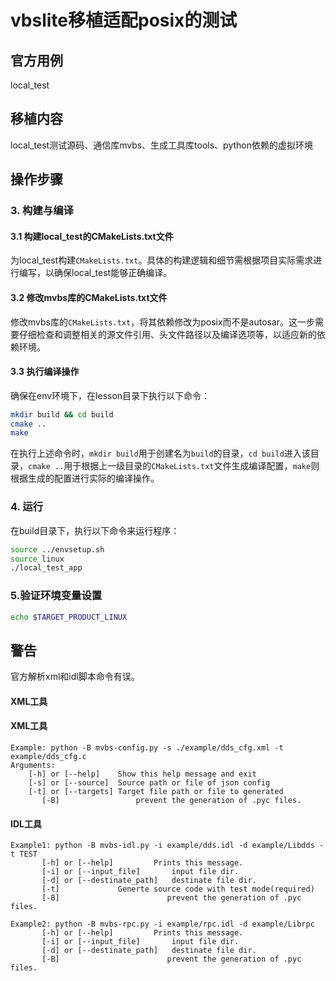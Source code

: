 # vbslite移植适配posix的测试

## 官方用例
local_test

## 移植内容
local_test测试源码、通信库mvbs、生成工具库tools、python依赖的虚拟环境

## 操作步骤
### 3. 构建与编译
#### 3.1 构建local_test的CMakeLists.txt文件
为local_test构建`CMakeLists.txt`。具体的构建逻辑和细节需根据项目实际需求进行编写，以确保local_test能够正确编译。

#### 3.2 修改mvbs库的CMakeLists.txt文件
修改mvbs库的`CMakeLists.txt`，将其依赖修改为posix而不是autosar。这一步需要仔细检查和调整相关的源文件引用、头文件路径以及编译选项等，以适应新的依赖环境。

#### 3.3 执行编译操作
确保在env环境下，在lesson目录下执行以下命令：
```bash
mkdir build && cd build
cmake ..
make 
```
在执行上述命令时，`mkdir build`用于创建名为`build`的目录，`cd build`进入该目录，`cmake ..`用于根据上一级目录的`CMakeLists.txt`文件生成编译配置，`make`则根据生成的配置进行实际的编译操作。

### 4. 运行
在build目录下，执行以下命令来运行程序：
```bash
source ../envsetup.sh
source linux
./local_test_app
```

### 5.验证环境变量设置
```bash
echo $TARGET_PRODUCT_LINUX
```

## 警告
官方解析xml和idl脚本命令有误。

#### XML工具

#### XML工具

```shell
Example: python -B mvbs-config.py -s ./example/dds_cfg.xml -t example/dds_cfg.c
Arguments:
	[-h] or [--help]	Show this help message and exit
	[-s] or [--source]	Source path or file of json config
	[-t] or [--targets]	Target file path or file to generated
       [-B]                 prevent the generation of .pyc files.

```
#### IDL工具

```shell
Example1: python -B mvbs-idl.py -i example/dds.idl -d example/Libdds -t TEST
       [-h] or [--help]			Prints this message.
       [-i] or [--input_file]		input file dir.
       [-d] or [--destinate_path]	destinate file dir.
       [-t]				Generte source code with test mode(required)
       [-B]                        prevent the generation of .pyc files.

Example2: python -B mvbs-rpc.py -i example/rpc.idl -d example/Librpc
       [-h] or [--help]			Prints this message.
       [-i] or [--input_file]		input file dir.
       [-d] or [--destinate_path]	destinate file dir.
       [-B]                        prevent the generation of .pyc files.
```




